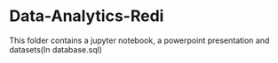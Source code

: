 # Data-Analytics-Redi
This folder contains a jupyter notebook, a powerpoint presentation and datasets(In database.sql)
